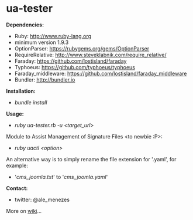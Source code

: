 # ua-tester

<b>Dependencies:</b>
 - Ruby: http://www.ruby-lang.org
  - minimum version 1.9.3
 - OptionParser: https://rubygems.org/gems/OptionParser
 - RequireRelative: http://www.steveklabnik.com/require_relative/
 - Faraday: https://github.com/lostisland/faraday
 - Typhoeus: https://github.com/typhoeus/typhoeus
 - Faraday_middleware: https://github.com/lostisland/faraday_middleware
 - Bundler: http://bundler.io

<b>Installation:</b>
- <i>bundle install</i>

<b>Usage:</b>
- <i>ruby ua-tester.rb -u \<target_url\></i>

Module to Assist Management of Signature Files \<to newbie :P\>:
- <i>ruby uactl \<option\></i>

An alternative way is to simply rename the file extension for '.yaml', for example:
 - '<i>cms_joomla.txt</i>' to '<i>cms_joomla.yaml</i>'

<b>Contact:</b>
  - twitter: @ale_menezes

More on <a href="https://github.com/amenezes/ua-tester/wiki">wiki</a>...
